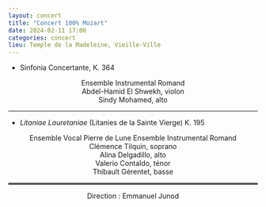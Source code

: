 ```yaml
---
layout: concert
title: "Concert 100% Mozart"
date: 2024-02-11 17:00
categories: concert
lieu: Temple de la Madeleine, Vieille-Ville
---
```



- Sinfonia Concertante, K. 364

<p style="text-align: center">
Ensemble Instrumental Romand<br/>
Abdel-Hamid El Shwekh, violon<br/>
Sindy Mohamed, alto
</p>

<hr style="border-top: 3px double #8c8b8b#"/>

- _Litaniae Lauretaniae_ (Litanies de la Sainte Vierge) K. 195 

<p style="text-align: center">
Ensemble Vocal Pierre de Lune
Ensemble Instrumental Romand<br/>
Clémence Tilquin, soprano<br/>
Alina Delgadillo, alto<br/>
Valerio Contaldo, ténor<br/>
Thibault Gérentet, basse
</p>

<hr style="border-top: 3px double #8c8b8b"/>

<p style="text-align: center">
Direction : Emmanuel Junod
</p>
